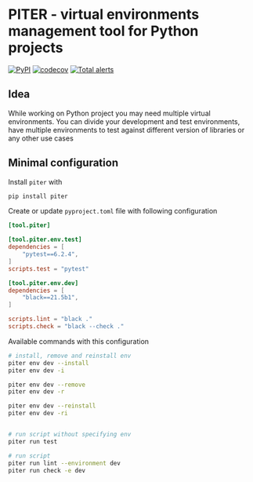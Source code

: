 # PITER - virtual environments management tool for Python projects

[![PyPI](https://img.shields.io/pypi/v/piter)](https://pypi.org/project/piter/)
[![codecov](https://codecov.io/gh/mishankov/piter/branch/main/graph/badge.svg?token=13EL00ZJO9)](https://codecov.io/gh/mishankov/piter)
[![Total alerts](https://img.shields.io/lgtm/alerts/g/mishankov/piter.svg?logo=lgtm&logoWidth=18)](https://lgtm.com/projects/g/mishankov/piter/alerts/)

## Idea
While working on Python project you may need multiple virtual environments. You can divide your development and test environments, have multiple environments to test against different version of libraries or any other use cases

## Minimal configuration

Install `piter` with

```bash
pip install piter
```

Create or update `pyproject.toml` file with following configuration

```toml
[tool.piter]

[tool.piter.env.test]
dependencies = [
	"pytest==6.2.4", 
]
scripts.test = "pytest"

[tool.piter.env.dev]
dependencies = [
	"black==21.5b1",
]

scripts.lint = "black ."
scripts.check = "black --check ."
```

Available commands with this configuration

```bash
# install, remove and reinstall env 
piter env dev --install
piter env dev -i

piter env dev --remove
piter env dev -r

piter env dev --reinstall
piter env dev -ri


# run script without specifying env
piter run test

# run script
piter run lint --environment dev
piter run check -e dev
```

